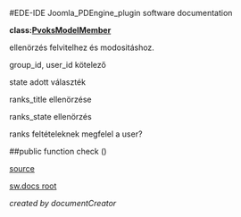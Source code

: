 #EDE-IDE Joomla_PDEngine_plugin
software documentation

**class:[PvoksModelMember](../PvoksModelMember.md)**



ellenörzés felvitelhez és modositáshoz.

group_id, user_id kötelező

state adott választék

ranks_title ellenörzése

ranks_state ellenörzés

ranks feltételeknek megfelel a user?

##public function check () 


[source](../../../site/models/memberModel.php)

[sw.docs root](../)

*created by documentCreator*

